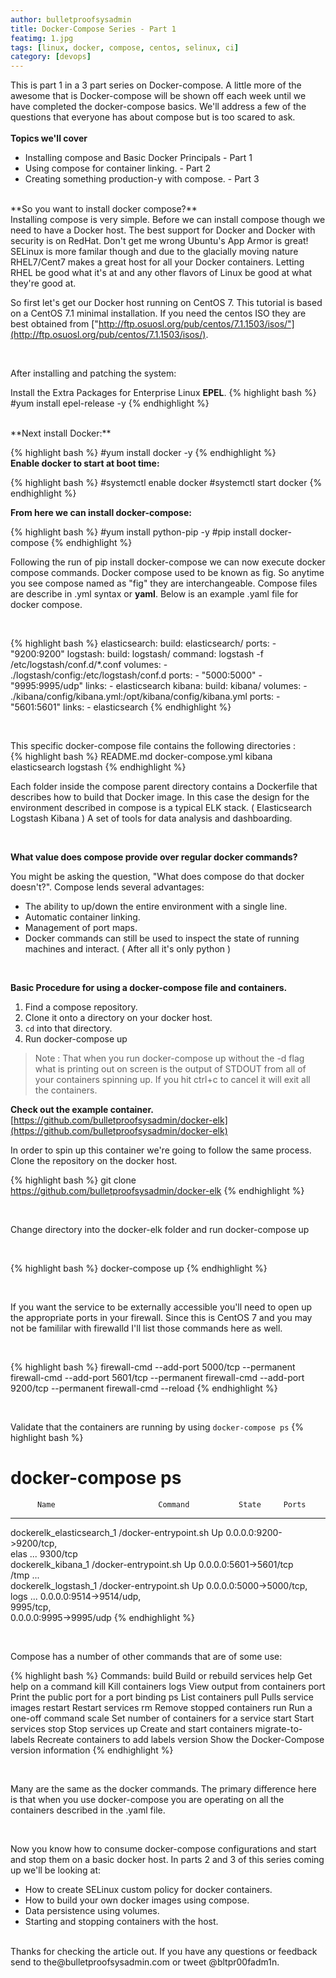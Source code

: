 ```yaml
---
author: bulletproofsysadmin
title: Docker-Compose Series - Part 1
featimg: 1.jpg
tags: [linux, docker, compose, centos, selinux, ci]
category: [devops]
---
```


This is part 1 in a 3 part series on Docker-compose.  A little more of the awesome that is Docker-compose will be shown off each week until we have completed the docker-compose basics.  We'll address a few of the questions that everyone has about compose but is too scared to ask.  
<br>
**Topics we'll cover**
<br>
- Installing compose and Basic Docker Principals - Part 1
- Using compose for container linking. - Part 2
- Creating something production-y with compose. - Part 3
<br>
**So you want to install docker compose?**
<br>
Installing compose is very simple.  Before we can install compose though we need to have a Docker host.  The best support for Docker and Docker with security is on RedHat.  Don't get me wrong Ubuntu's App Armor is great!  SELinux is more familar though and due to the glacially moving nature RHEL7/Cent7 makes a great host for all your Docker containers.  Letting RHEL be good what it's at and any other flavors of Linux be good at what they're good at.

<br>

So first let's get our Docker host running on CentOS 7.  This tutorial is based on a CentOS 7.1 minimal installation.  If you need the centos ISO they are best obtained from ["http://ftp.osuosl.org/pub/centos/7.1.1503/isos/"](http://ftp.osuosl.org/pub/centos/7.1.1503/isos/).  

<br>

After installing and patching the system:

Install the Extra Packages for Enterprise Linux **EPEL**.
{% highlight bash %}
    #yum install epel-release -y
{% endhighlight %}

<br>
**Next install Docker:**

{% highlight bash %}
#yum install docker -y
{% endhighlight %}
<br>
**Enable docker to start at boot time:**

{% highlight bash %}
#systemctl enable docker
#systemctl start docker
{% endhighlight %}
<br>

**From here we can install docker-compose:**

{% highlight bash %}
#yum install python-pip -y
#pip install docker-compose
{% endhighlight %}
<br>

Following the run of pip install docker-compose we can now execute docker compose commands.  Docker compose used to be known as fig.  So anytime you see compose named as "fig" they are interchangeable. Compose files are describe in .yml syntax or __yaml__.  Below is an example .yaml file for docker compose.

<br>

{% highlight bash %}
elasticsearch:
  build: elasticsearch/
  ports:
    - "9200:9200"
logstash:
  build: logstash/
  command: logstash -f /etc/logstash/conf.d/\*.conf
  volumes:
    - ./logstash/config:/etc/logstash/conf.d
  ports:
    - "5000:5000"
    - "9995:9995/udp"
  links:
    - elasticsearch
kibana:
  build: kibana/
  volumes:
    - ./kibana/config/kibana.yml:/opt/kibana/config/kibana.yml
  ports:
    - "5601:5601"
  links:
    - elasticsearch
{% endhighlight %}

<br>

This specific docker-compose file contains the following directories :
<br>
{% highlight bash %}
README.md		docker-compose.yml	kibana
elasticsearch		logstash
{% endhighlight %}

Each folder inside the compose parent directory contains a Dockerfile that describes how to build that Docker image.  In this case the design for the environment described in compose is a typical ELK stack.  ( Elasticsearch Logstash Kibana ) A set of tools for data analysis and dashboarding.  

<br>

**What value does compose provide over regular docker commands?**

You might be asking the question, "What does compose do that docker doesn't?".  Compose lends several advantages:

 - The ability to up/down the entire environment with a single line.
 - Automatic container linking.
 - Management of port maps.
 - Docker commands can still be used to inspect the state of running machines and interact.  ( After all it's only python )

<br>

**Basic Procedure for using a docker-compose file and containers.**

1. Find a compose repository.  
2. Clone it onto a directory on your docker host.
3. `cd` into that directory.
4. Run docker-compose up

> Note : That when you run docker-compose up without the -d flag what is printing out on screen is the output of STDOUT from all of your containers spinning up.  If you hit ctrl+c to cancel it will exit all the containers.  

**Check out the example container.**
<br>
[https://github.com/bulletproofsysadmin/docker-elk](https://github.com/bulletproofsysadmin/docker-elk)
<br>

In order to spin up this container we're going to follow the same process.
<br>
Clone the repository on the docker host.

{% highlight bash %}
    git clone https://github.com/bulletproofsysadmin/docker-elk
{% endhighlight %}

<br>

Change directory into the docker-elk folder and run docker-compose up

<br>

{% highlight bash %}
    docker-compose up
{% endhighlight %}

<br>

If you want the service to be externally accessible you'll need to open up the appropriate ports in your firewall.  Since this is CentOS 7 and you may not be famililar with firewalld I'll list those commands here as well.  

<br>

{% highlight bash %}
firewall-cmd --add-port 5000/tcp --permanent
firewall-cmd --add-port 5601/tcp --permanent
firewall-cmd --add-port 9200/tcp --permanent
firewall-cmd --reload
{% endhighlight %}

<br>

Validate that the containers are running by using `docker-compose ps`
{% highlight bash %}
# docker-compose ps
          Name                       Command           State     Ports           
-------------------------------------------------------------------------------
dockerelk_elasticsearch_1   /docker-entrypoint.sh       Up  0.0.0.0:9200->9200/tcp,   
                            elas ...                        9300/tcp                  
dockerelk_kibana_1          /docker-entrypoint.sh       Up  0.0.0.0:5601->5601/tcp    
                            /tmp ...                                                                          
dockerelk_logstash_1        /docker-entrypoint.sh       Up 0.0.0.0:5000->5000/tcp,   
                            logs ...                       0.0.0.0:9514->9514/udp,   
                                                           9995/tcp,                 
                                                           0.0.0.0:9995->9995/udp
{% endhighlight %}

<br>

Compose has a number of other commands that are of some use:  

{% highlight bash %}
Commands:
  build              Build or rebuild services
  help               Get help on a command
  kill               Kill containers
  logs               View output from containers
  port               Print the public port for a port binding
  ps                 List containers
  pull               Pulls service images
  restart            Restart services
  rm                 Remove stopped containers
  run                Run a one-off command
  scale              Set number of containers for a service
  start              Start services
  stop               Stop services
  up                 Create and start containers
  migrate-to-labels  Recreate containers to add labels
  version            Show the Docker-Compose version information
{% endhighlight %}

<br>

Many are the same as the docker commands.  The primary difference here is that when you use docker-compose you are operating on all the containers described in the .yaml file.


<br>

Now you know how to consume docker-compose configurations and start and stop them on a basic docker host.  In parts 2 and 3 of this series coming up we'll be looking at:

- How to create SELinux custom policy for docker containers.
- How to build your own docker images using compose.
- Data persistence using volumes.
- Starting and stopping containers with the host.
<br>
Thanks for checking the article out.  If you have any questions or feedback send to the@bulletproofsysadmin.com or tweet @bltpr00fadm1n.  
